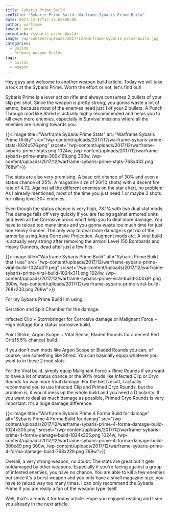 ```yaml
---
title: Sybaris Prime Build
seoTitle: "Sybaris Prime Build. Warframe Sybaris Prime Build"
date: 2017-12-17T17:33:03+00:00
author: warframe
layout: post
permalink: /sybaris-prime-build/
image: /wp-content/uploads/2017/12/warframe-sybaris-prime-build.jpg
categories:
  - Builds
  - Primary Weapon Builds
tags:
  - builds
  - weapon
---
```

Hey guys and welcome to another weapon build article. Today we will take a look at the Sybaris Prime. Worth the effort or not, let's find out!<!--more-->

Sybaris Prime is a lever action rifle and always consumes 2 bullets of your clip per shot. Since the weapon is pretty strong, you gonna waste a lot of ammo, because most of the enemies need just 1 of your 2 bullets. A Punch Through mod like Shred is actually highly recommended and helps you to kill even more enemies, especially in Survival missions where all the enemies are running towards you.

{{< image title="Warframe Sybaris Prime Stats" alt="Warframe Sybaris Prime Utility" src="/wp-content/uploads/2017/12/warframe-sybaris-prime-stats-1024x576.png" srcset="/wp-content/uploads/2017/12/warframe-sybaris-prime-stats.png 1024w, /wp-content/uploads/2017/12/warframe-sybaris-prime-stats-300x169.png 300w, /wp-content/uploads/2017/12/warframe-sybaris-prime-stats-768x432.png 768w">}}

The stats are also very promising. A base crit chance of 30% and even a status chance of 25%. A magazine size of 20(10 shots) with a decent fire rate of 4.72. Against all the different enemies on the star chart, no problem! As I already mentioned, most of the time you just need 1 or maybe 2 shots for killing level 30+ enemies.

Even though the status chance is very high, 78.1% with two dual stat mods. The damage falls off very quickly if you are facing against armored units and even all the Corrosive procs won't help you to deal more damage. You have to reload too many times and you gonna waste too much time for just one Heavy Gunner. The only way to deal more damage is get rid of the armor by using Aura Corrosive Projection, Augment mods etc. A viral build is actually very strong after removing the armor! Level 150 Bombards and Heavy Gunners, dead after just a few hits.
  
{{< image title="Warframe Sybaris Prime Build" alt="Sybaris Prime Build that I use" src="/wp-content/uploads/2017/12/warframe-sybaris-prime-viral-build-1024x311.png" srcset="/wp-content/uploads/2017/12/warframe-sybaris-prime-viral-build-1024x311.png 1024w, /wp-content/uploads/2017/12/warframe-sybaris-prime-viral-build-300x91.png 300w, /wp-content/uploads/2017/12/warframe-sybaris-prime-viral-build-768x233.png 768w">}}

For my Sybaris Prime Build I'm using:
  
Serration and Split Chamber for the damage.
  
Infected Clip + Stormbringer for Corrosive damage or Malignant Force + High Voltage for a status corrosive build.
  
Point Strike, Argon Scope + Vital Sense, Bladed Rounds for a decent Red Crit(15.5% chance) build.

If you don't own mods like Argon Scope or Bladed Rounds you can, of course, use something like Shred. You can basically equip whatever you want to in these 2 mod slots.

For the Viral build, simply equip Malignant Force + Rime Rounds if you want to have a lot of status chance or the 90% mods like Infected Clip or Cryo Rounds for way more Viral damage. For the best result, I actually recommend you to use Infected Clip and Primed Cryo Rounds, but the problem is, it would mess up the whole build and you need a D polarity. If you want to deal as much damage as possible, Primed Cryo Rounds is very important. It's a huge damage difference.

{{< image title="Warframe Sybaris Prime 4 Forma Build for damage" alt="Sybaris Prime 4 Forma Build for damag" src="/wp-content/uploads/2017/12/warframe-sybaris-prime-4-forma-damage-build-1024x305.png" srcset="/wp-content/uploads/2017/12/warframe-sybaris-prime-4-forma-damage-build-1024x305.png 1024w, /wp-content/uploads/2017/12/warframe-sybaris-prime-4-forma-damage-build-300x89.png 300w, /wp-content/uploads/2017/12/warframe-sybaris-prime-4-forma-damage-build-768x229.png 768w">}}

Overall, a very strong weapon, no doubt. The stats are great but it gets outdamaged by other weapons. Especially if you're facing against a group of infested enemies, you have no chance. You are able to kill a few enemies but since it's a burst weapon and you only have a small magazine size, you have to reload way too many times. I can only recommend the Sybaris Prime if you are really a fan of the weapon type itself.

Well, that's already it for today article. Hope you enjoyed reading and I see you already in the next article.
